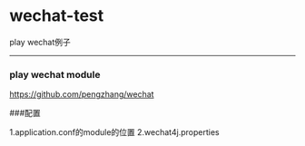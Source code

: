 # wechat-test
play wechat例子

---

### play wechat module

https://github.com/pengzhang/wechat

###配置

1.application.conf的module的位置
2.wechat4j.properties
